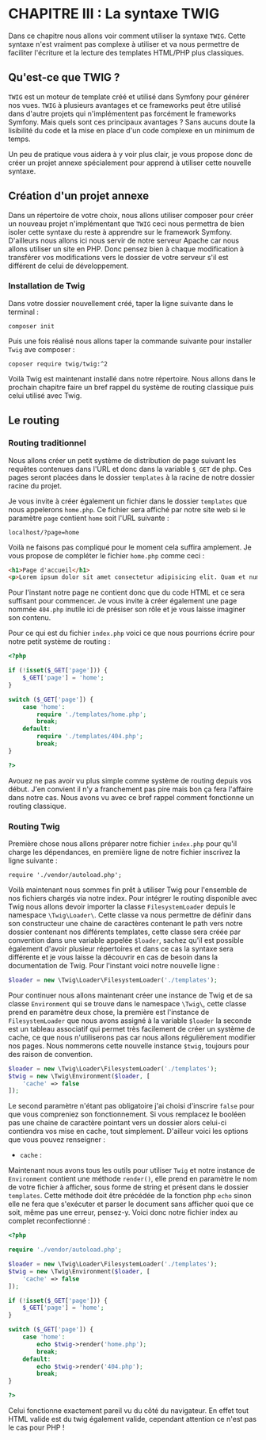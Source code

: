 # CHAPITRE III : La syntaxe TWIG

Dans ce chapitre nous allons voir comment utiliser la syntaxe `TWIG`. Cette syntaxe n'est vraiment pas complexe à utiliser et va nous permettre de faciliter l'écriture et la lecture des templates HTML/PHP plus classiques.

## Qu'est-ce que TWIG ?

`TWIG` est un moteur de template créé et utilisé dans Symfony pour générer nos vues. `TWIG` à plusieurs avantages et ce frameworks peut être utilisé dans d'autre projets qui n'implémentent pas forcément le frameworks Symfony. Mais quels sont ces principaux avantages ? Sans aucuns doute la lisibilité du code et la mise en place d'un code complexe en un minimum de temps.

Un peu de pratique vous aidera à y voir plus clair, je vous propose donc de créer un projet annexe spécialement pour apprend à utiliser cette nouvelle syntaxe.

## Création d'un projet annexe

Dans un répertoire de votre choix, nous allons utiliser composer pour créer un nouveau projet n'implémentant que `TWIG` ceci nous permettra de bien isoler cette syntaxe du reste à apprendre sur le framework Symfony. D'ailleurs nous allons ici nous servir de notre serveur Apache car nous allons utiliser un site en PHP. Donc pensez bien à chaque modification à transférer vos modifications vers le dossier de votre serveur s'il est différent de celui de développement.

### Installation de Twig

Dans votre dossier nouvellement créé, taper la ligne suivante dans le terminal :

`composer init`

Puis une fois réalisé nous allons taper la commande suivante pour installer `Twig` ave composer :

`coposer require twig/twig:^2`

Voilà Twig est maintenant installé dans notre répertoire. Nous allons dans le prochain chapitre faire un bref rappel du système de routing classique puis celui utilisé avec Twig.

## Le routing

### Routing traditionnel

Nous allons créer un petit système de distribution de page suivant les requêtes contenues dans l'URL et donc dans la variable `$_GET` de php. Ces pages seront placées dans le dossier `templates` à la racine de notre dossier racine du projet.

Je vous invite à créer également un fichier dans le dossier `templates` que nous appelerons `home.php`. Ce fichier sera affiché par notre site web si le paramètre `page` contient `home` soit l'URL suivante :

`localhost/?page=home`

Voilà ne faisons pas compliqué pour le moment cela suffira amplement. Je vous propose de compléter le fichier `home.php` comme ceci :

```html
<h1>Page d'accueil</h1>
<p>Lorem ipsum dolor sit amet consectetur adipisicing elit. Quam et numquam consequatur eum, laborum beatae blanditiis, magni quod suscipit qui harum ipsam iusto ullam corrupti totam id error odio cupiditate?Odit mollitia dolor exercitationem obcaecati repellat. Maxime iure delectus exercitationem ex labore magni recusandae praesentium cum, officia error totam vero autem ut corrupti! Quaerat reprehenderit hic molestias deleniti! Eaque, natus!</p>
```

Pour l'instant notre page ne contient donc que du code HTML et ce sera suffisant pour commencer. Je vous invite à créer également une page nommée `404.php` inutile ici de présiser son rôle et je vous laisse imaginer son contenu.

Pour ce qui est du fichier `index.php` voici ce que nous pourrions écrire pour notre petit système de routing :

```php
<?php

if (!isset($_GET['page'])) {
    $_GET['page'] = 'home';
}

switch ($_GET['page']) {
    case 'home':
        require './templates/home.php';
        break;
    default:
        require './templates/404.php';
        break;
}

?>
```

Avouez ne pas avoir vu plus simple comme système de routing depuis vos début. J'en convient il n'y a franchement pas pire mais bon ça fera l'affaire dans notre cas. Nous avons vu avec ce bref rappel comment fonctionne un routing classique.

### Routing Twig

Première chose nous allons préparer notre fichier `index.php` pour qu'il charge les dépendances, en première ligne de notre fichier inscrivez la ligne suivante :

`require './vendor/autoload.php';`

Voilà maintenant nous sommes fin prêt à utiliser Twig pour l'ensemble de nos fichiers chargés via notre index. Pour intégrer le routing disponible avec Twig nous allons devoir importer la classe `FilesystemLoader` depuis le namespace `\Twig\Loader\`. Cette classe va nous permettre de définir dans son constructeur une chaine de caractères contenant le path vers notre dossier contenant nos différents templates, cette classe sera créée par convention dans une variable appelée `$loader`, sachez qu'il est possible également d'avoir plusieur répertoires et dans ce cas la syntaxe sera différente et je vous laisse la découvrir en cas de besoin dans la documentation de Twig. Pour l'instant voici notre nouvelle ligne :

```php
$loader = new \Twig\Loader\FilesystemLoader('./templates');
```

Pour continuer nous allons maintenant créer une instance de Twig et de sa classe `Environment` qui se trouve dans le namespace `\Twig\`, cette classe prend en paramètre deux chose, la première est l'instance de `FilesystemLoader` que nous avons assigné à la variable `$loader` la seconde est un tableau associatif qui permet très facilement de créer un système de cache, ce que nous n'utiliserons pas car nous allons régulièrement modifier nos pages. Nous nommerons cette nouvelle instance `$twig`, toujours pour des raison de convention.

```php
$loader = new \Twig\Loader\FilesystemLoader('./templates');
$twig = new \Twig\Environment($loader, [
    'cache' => false
]);
```
Le second paramètre n'étant pas obligatoire j'ai choisi d'inscrire `false` pour que vous compreniez son fonctionnement. Si vous remplacez le booléen pas une chaine de caractère pointant vers un dossier alors celui-ci contiendra vos mise en cache, tout simplement. D'ailleur voici les options que vous pouvez renseigner :

* `cache` : 

Maintenant nous avons tous les outils pour utiliser `Twig` et notre instance de `Environment` contient une méthode `render()`, elle prend en paramètre le nom de votre fichier à afficher, sous forme de string et présent dans le dossier `templates`. Cette méthode doit être précédée de la fonction php `echo` sinon elle ne fera que s'exécuter et parser le document sans afficher quoi que ce soit, même pas une erreur, pensez-y. Voici donc notre fichier index au complet reconfectionné :

```php
<?php

require './vendor/autoload.php';

$loader = new \Twig\Loader\FilesystemLoader('./templates');
$twig = new \Twig\Environment($loader, [
    'cache' => false
]);

if (!isset($_GET['page'])) {
    $_GET['page'] = 'home';
}

switch ($_GET['page']) {
    case 'home':
        echo $twig->render('home.php');
        break;
    default:
        echo $twig->render('404.php');
        break;
}

?>
```

Celui fonctionne exactement pareil vu du côté du navigateur. En effet tout HTML valide est du twig également valide, cependant attention ce n'est pas le cas pour PHP !

## 
